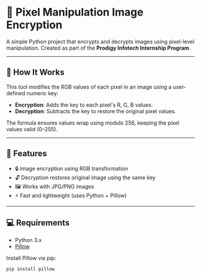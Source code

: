 # 🔐 Pixel Manipulation Image Encryption

A simple Python project that encrypts and decrypts images using pixel-level manipulation. Created as part of the **Prodigy Infotech Internship Program**.

---

## 🧠 How It Works

This tool modifies the RGB values of each pixel in an image using a user-defined numeric key:

- **Encryption**: Adds the key to each pixel's R, G, B values.
- **Decryption**: Subtracts the key to restore the original pixel values.

The formula ensures values wrap using modulo 256, keeping the pixel values valid (0–255).

---

## 🚀 Features

- 🔒 Image encryption using RGB transformation
- 🔓 Decryption restores original image using the same key
- 🖼 Works with JPG/PNG images
- ⚡ Fast and lightweight (uses Python + Pillow)

---

## 💻 Requirements

- Python 3.x
- [Pillow](https://pypi.org/project/Pillow/)

Install Pillow via pip:
```bash
pip install pillow
